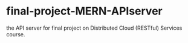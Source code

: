 # final-project-MERN-APIserver
the API server for final project on Distributed Cloud (RESTful) Services course.
